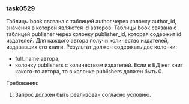 
### task0529

Таблицы book связана с таблицей author через колонку author_id, значения в которой являются id авторов.
Таблицы book связана с таблицей publisher через колонку publisher_id, которая содержит id издателей.
Для каждого автора получи количество издателей, издававших его книги.
Результат должен содержать две колонки:
- full_name автора;
- колонку publishers с количеством издателей.
Если в БД нет книг какого-то автора, то в колонке publishers должен быть 0.


Требования:
1.	Запрос должен быть реализован согласно условию.


